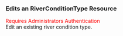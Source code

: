 ### Edits an RiverConditionType Resource
<span style="color:red">Requires Administrators Authentication</span>  
Edit an existing river condition type.
